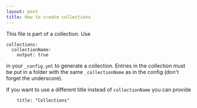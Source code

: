 ```yaml
---
layout: post
title: How to create collections
---
```


This file is part of a collection.
Use 
```
collections:
  collectionName:
    output: true
```
in your `_config.yml` to generate a collection. Entries in the collection must be put in a folder with the same `_collectionName` as in the config (don't forget the underscore).

If you want to use a different title instead of `collectionName` you can provide 
```
    title: "Collections"
```
